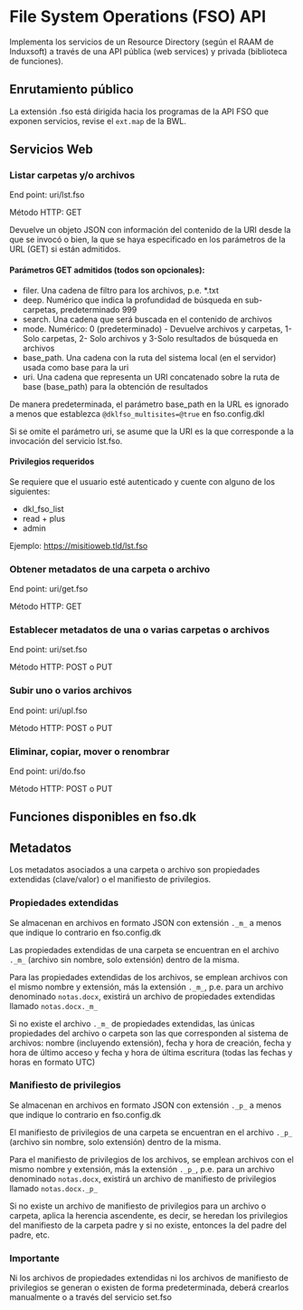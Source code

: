 # File System Operations (FSO) API

Implementa los servicios de un Resource Directory (según el RAAM de Induxsoft) a través de una API pública (web services) y
privada (biblioteca de funciones).

## Enrutamiento público
La extensión .fso está dirigida hacia los programas de la API FSO que exponen servicios, revise el ```ext.map``` de la BWL.

## Servicios Web

### Listar carpetas y/o archivos
End point: uri/lst.fso

Método HTTP: GET

Devuelve un objeto JSON con información del contenido de la URI desde la que se invocó o bien,
la que se haya especificado en los parámetros de la URL (GET) si están admitidos.

#### Parámetros GET admitidos (todos son opcionales):
* filer. Una cadena de filtro para los archivos, p.e. *.txt
* deep. Numérico que indica la profundidad de búsqueda en sub-carpetas, predeterminado 999 
* search. Una cadena que será buscada en el contenido de archivos
* mode. Numérico: 0 (predeterminado) - Devuelve archivos y carpetas, 1-Solo carpetas, 2- Solo archivos y 3-Solo resultados de búsqueda en archivos
* base_path. Una cadena con la ruta del sistema local (en el servidor) usada como base para la uri
* uri. Una cadena que representa un URI concatenado sobre la ruta de base (base_path) para la obtención de resultados

De manera predeterminada, el parámetro base_path en la URL es ignorado a menos que establezca ```@dklfso_multisites=@true``` en fso.config.dkl

Si se omite el parámetro uri, se asume que la URI es la que corresponde a la invocación del servicio lst.fso.

#### Privilegios requeridos
Se requiere que el usuario esté autenticado y cuente con alguno de los siguientes:

* dkl_fso_list
* read + plus
* admin


Ejemplo:
https://misitioweb.tld/lst.fso

### Obtener metadatos de una carpeta o archivo
End point: uri/get.fso

Método HTTP: GET

### Establecer metadatos de una o varias carpetas o archivos
End point: uri/set.fso

Método HTTP: POST o PUT

### Subir uno o varios archivos
End point: uri/upl.fso

Método HTTP: POST o PUT

### Eliminar, copiar, mover o renombrar
End point: uri/do.fso

Método HTTP: POST o PUT

## Funciones disponibles en fso.dk

## Metadatos
Los metadatos asociados a una carpeta o archivo son propiedades extendidas (clave/valor) o el manifiesto de privilegios.

### Propiedades extendidas
Se almacenan en archivos en formato JSON con extensión ```._m_``` a menos que indique lo contrario en fso.config.dk

Las propiedades extendidas de una carpeta se encuentran en el archivo ```._m_``` (archivo sin nombre, solo extensión) dentro de la misma.

Para las propiedades extendidas de los archivos, se emplean archivos con el mismo nombre y extensión, más la extensión ```._m_```, p.e. para un archivo denominado ```notas.docx```, existirá un archivo de propiedades extendidas llamado ```notas.docx._m_```

Si no existe el archivo ```._m_``` de propiedades extendidas, las únicas propiedades del archivo o carpeta son las que corresponden al sistema de archivos: nombre (incluyendo extensión), fecha y hora de creación, fecha y hora de último acceso y fecha y hora de última escritura (todas las fechas y horas en formato UTC)

### Manifiesto de privilegios
Se almacenan en archivos en formato JSON con extensión ```._p_``` a menos que indique lo contrario en fso.config.dk

El manifiesto de privilegios de una carpeta se encuentran en el archivo ```._p_``` (archivo sin nombre, solo extensión) dentro de la misma.

Para el manifiesto de privilegios de los archivos, se emplean archivos con el mismo nombre y extensión, más la extensión ```._p_```, p.e. para un archivo denominado ```notas.docx```, existirá un archivo de manifiesto de privilegios llamado ```notas.docx._p_```

Si no existe un archivo de manifiesto de privilegios para un archivo o carpeta, aplica la herencia ascendente, es decir, se heredan los privilegios del manifiesto de la carpeta padre y si no existe, entonces la del padre del padre, etc.

### Importante

Ni los archivos de propiedades extendidas ni los archivos de manifiesto de privilegios se generan o existen de forma predeterminada, deberá crearlos manualmente o a través del servicio set.fso 
